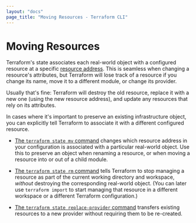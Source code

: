 ```yaml
---
layout: "docs"
page_title: "Moving Resources - Terraform CLI"
---
```


# Moving Resources

Terraform's state associates each real-world object with a configured resource
at a specific [resource address](/docs/cli/state/resource-addressing.html). This
is seamless when changing a resource's attributes, but Terraform will lose track
of a resource if you change its name, move it to a different module, or change
its provider.

Usually that's fine: Terraform will destroy the old resource, replace it with a
new one (using the new resource address), and update any resources that rely on
its attributes.

In cases where it's important to preserve an existing infrastructure object, you
can explicitly tell Terraform to associate it with a different configured
resource.

- [The `terraform state mv` command](/docs/cli/commands/state/mv.html) changes
  which resource address in your configuration is associated with a particular
  real-world object. Use this to preserve an object when renaming a resource, or
  when moving a resource into or out of a child module.

- [The `terraform state rm` command](/docs/cli/commands/state/rm.html) tells
  Terraform to stop managing a resource as part of the current working directory
  and workspace, _without_ destroying the corresponding real-world object. (You
  can later use `terraform import` to start managing that resource in a
  different workspace or a different Terraform configuration.)

- [The `terraform state replace-provider` command](/docs/cli/commands/state/replace-provider.html)
  transfers existing resources to a new provider without requiring them to be
  re-created.
